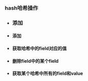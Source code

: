 ### hash哈希操作

* ### 添加

* #### 添加
* #### 获取哈希中的field对应的值
* #### 删除field中的某个field
* #### 获取某个哈希中所有的field和value



